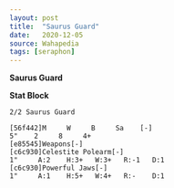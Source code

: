 ```yaml
---
layout: post
title:  "Saurus Guard"
date:   2020-12-05
source: Wahapedia
tags: [seraphon]
---
```


**Saurus Guard**

**Stat Block**
```
2/2 Saurus Guard
```

```
[56f442]M     W     B     Sa    [-]
5"    2     8     4+    
[e85545]Weapons[-]
[c6c930]Celestite Polearm[-]
1"     A:2    H:3+   W:3+   R:-1   D:1   
[c6c930]Powerful Jaws[-]
1"     A:1    H:5+   W:4+   R:-    D:1   
```


